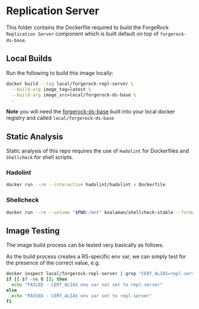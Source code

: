 # Replication Server

This folder contains the Dockerfile required to build the ForgeRock `Replication Server` component which is built
default on top of `forgerock-ds-base`.

## Local Builds

Run the following to build this image locally:

```sh
docker build --tag local/forgerock-repl-server \
  --build-arg image_tag=latest \
  --build-arg image_src=local/forgerock-ds-base \
  .
```

**Note** you will need the [forgerock-ds-base](../../base-images/ds-base/readme.md) built into your local docker
registry and called `local/forgerock-ds-base`

## Static Analysis

Static analysis of this repo requires the use of `Hadolint` for Dockerfiles and `Shellcheck` for shell scripts.

### Hadolint

```sh
docker run --rm --interactive hadolint/hadolint < Dockerfile
```

### Shellcheck

```sh
docker run --rm --volume "$PWD:/mnt" koalaman/shellcheck:stable --format=gcc --exclude=SC1091 files/*.sh
```

## Image Testing

The image build process can be tested very basically as follows.

As the build process creates a RS-specific env var, we can simply test for the presence of the correct value, e.g.

```sh
docker inspect local/forgerock-repl-server | grep "CERT_ALIAS=repl-server"
if [[ $? -ne 0 ]]; then 
  echo "FAILED - CERT_ALIAS env var not set to repl-server" 
else
  echo "PASSED - CERT_ALIAS env var set to repl-server"
fi
```
